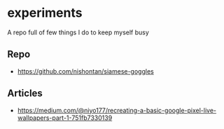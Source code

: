 # experiments
A repo full of few things I do to keep myself busy

## Repo
- https://github.com/nishontan/siamese-goggles

## Articles
- https://medium.com/@niyo177/recreating-a-basic-google-pixel-live-wallpapers-part-1-751fb7330139
